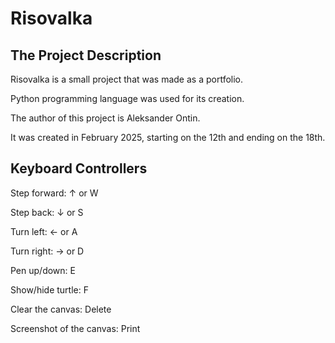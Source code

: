# Risovalka


## The Project Description

Risovalka is a small project that was made as a portfolio.
    
Python programming language was used for its creation.
    
The author of this project is Aleksander Ontin.
    
It was created in February 2025, starting on the 12th and ending on the 18th.

## Keyboard Controllers 

Step forward:   ↑  or  W

Step back:   ↓  or  S

Turn left:   ←  or  A

Turn right:   →  or  D

Pen up/down:   E

Show/hide turtle:   F

Clear the canvas:   Delete

Screenshot of the canvas:   Print
